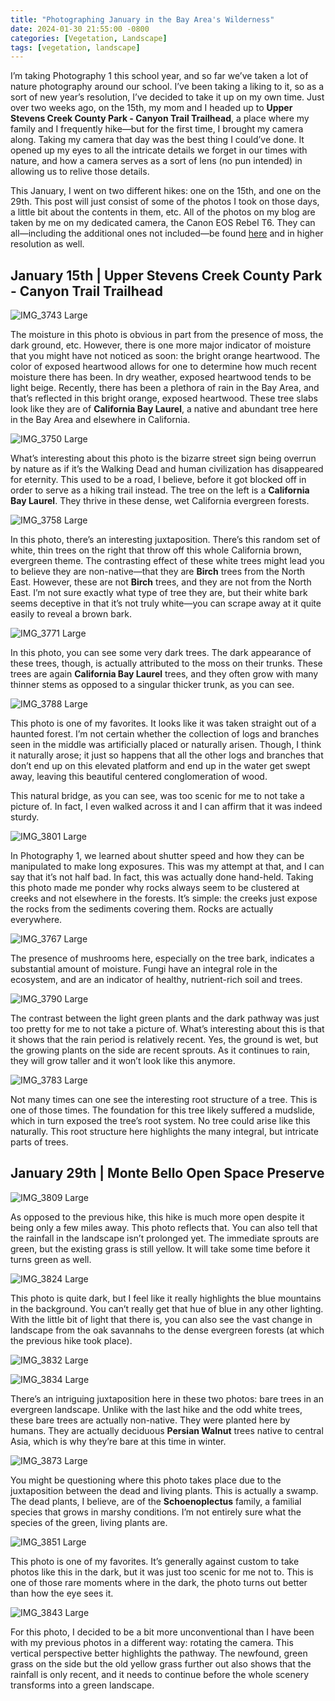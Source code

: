```yaml
---
title: "Photographing January in the Bay Area's Wilderness"
date: 2024-01-30 21:55:00 -0800
categories: [Vegetation, Landscape]
tags: [vegetation, landscape]
---
```


I’m taking Photography 1 this school year, and so far we’ve taken a lot of nature photography around our school. I’ve been taking a liking to it, so as a sort of new year’s resolution, I’ve decided to take it up on my own time. Just over two weeks ago, on the 15th, my mom and I headed up to **Upper Stevens Creek County Park - Canyon Trail Trailhead**, a place where my family and I frequently hike—but for the first time, I brought my camera along. Taking my camera that day was the best thing I could’ve done. It opened up my eyes to all the intricate details we forget in our times with nature, and how a camera serves as a sort of lens (no pun intended) in allowing us to relive those details.

This January, I went on two different hikes: one on the 15th, and one on the 29th. This post will just consist of some of the photos I took on those days, a little bit about the contents in them, etc. All of the photos on my blog are taken by me on my dedicated camera, the Canon EOS Rebel T6. They can all—including the additional ones not included—be found [here](https://drive.google.com/drive/folders/1wrpC5GEXPhW3HTZ3zCPfQwamb6Pj36_n?usp=sharing) and in higher resolution as well.

## January 15th | Upper Stevens Creek County Park - Canyon Trail Trailhead

![IMG_3743 Large](../images/2024-01-30/IMG_3743-Large.jpeg)

The moisture in this photo is obvious in part from the presence of moss, the dark ground, etc. However, there is one more major indicator of moisture that you might have not noticed as soon: the bright orange heartwood. The color of exposed heartwood allows for one to determine how much recent moisture there has been. In dry weather, exposed heartwood tends to be light beige. Recently, there has been a plethora of rain in the Bay Area, and that’s reflected in this bright orange, exposed heartwood. These tree slabs look like they are of **California Bay Laurel**, a native and abundant tree here in the Bay Area and elsewhere in California.  

![IMG_3750 Large](../images/2024-01-30/IMG_3750-Large.jpeg)

What’s interesting about this photo is the bizarre street sign being overrun by nature as if it’s the Walking Dead and human civilization has disappeared for eternity. This used to be a road, I believe, before it got blocked off in order to serve as a hiking trail instead. The tree on the left is a **California Bay Laurel**. They thrive in these dense, wet California evergreen forests. 

![IMG_3758 Large](../images/2024-01-30/IMG_3758-Large.jpeg)

In this photo, there’s an interesting juxtaposition. There’s this random set of white, thin trees on the right that throw off this whole California brown, evergreen theme. The contrasting effect of these white trees might lead you to believe they are non-native—that they are **Birch** trees from the North East. However, these are not **Birch** trees, and they are not from the North East. I’m not sure exactly what type of tree they are, but their white bark seems deceptive in that it’s not truly white—you can scrape away at it quite easily to reveal a brown bark.

![IMG_3771 Large](../images/2024-01-30/IMG_3771-Large.jpeg)

In this photo, you can see some very dark trees. The dark appearance of these trees, though, is actually attributed to the moss on their trunks. These trees are again **California Bay Laurel** trees, and they often grow with many thinner stems as opposed to a singular thicker trunk, as you can see.

![IMG_3788 Large](../images/2024-01-30/IMG_3788-Large.jpeg)

This photo is one of my favorites. It looks like it was taken straight out of a haunted forest. I’m not certain whether the collection of logs and branches seen in the middle was artificially placed or naturally arisen. Though, I think it naturally arose; it just so happens that all the other logs and branches that don’t end up on this elevated platform and end up in the water get swept away, leaving this beautiful centered conglomeration of wood.

This natural bridge, as you can see, was too scenic for me to not take a picture of. In fact, I even walked across it and I can affirm that it was indeed sturdy. 

![IMG_3801 Large](../images/2024-01-30/IMG_3801-Large.jpeg)

In Photography 1, we learned about shutter speed and how they can be manipulated to make long exposures. This was my attempt at that, and I can say that it’s not half bad. In fact, this was actually done hand-held. Taking this photo made me ponder why rocks always seem to be clustered at creeks and not elsewhere in the forests. It’s simple: the creeks just expose the rocks from the sediments covering them. Rocks are actually everywhere.

![IMG_3767 Large](../images/2024-01-30/IMG_3767-Large.jpeg)

The presence of mushrooms here, especially on the tree bark, indicates a substantial amount of moisture. Fungi have an integral role in the ecosystem, and are an indicator of healthy, nutrient-rich soil and trees.

![IMG_3790 Large](../images/2024-01-30/IMG_3790-Large.jpeg)

The contrast between the light green plants and the dark pathway was just too pretty for me to not take a picture of. What’s interesting about this is that it shows that the rain period is relatively recent. Yes, the ground is wet, but the growing plants on the side are recent sprouts. As it continues to rain, they will grow taller and it won’t look like this anymore.

![IMG_3783 Large](../images/2024-01-30/IMG_3783-Large.jpeg)

Not many times can one see the interesting root structure of a tree. This is one of those times. The foundation for this tree likely suffered a mudslide, which in turn exposed the tree’s root system. No tree could arise like this naturally. This root structure here highlights the many integral, but intricate parts of trees.

## January 29th | Monte Bello Open Space Preserve

![IMG_3809 Large](../images/2024-01-30/IMG_3809-Large.jpeg)

As opposed to the previous hike, this hike is much more open despite it being only a few miles away. This photo reflects that. You can also tell that the rainfall in the landscape isn’t prolonged yet. The immediate sprouts are green, but the existing grass is still yellow. It will take some time before it turns green as well.

![IMG_3824 Large](../images/2024-01-30/IMG_3824-Large.jpeg)

This photo is quite dark, but I feel like it really highlights the blue mountains in the background. You can’t really get that hue of blue in any other lighting. With the little bit of light that there is, you can also see the vast change in landscape from the oak savannahs to the dense evergreen forests (at which the previous hike took place). 

![IMG_3832 Large](../images/2024-01-30/IMG_3832-Large.jpeg)

![IMG_3834 Large](../images/2024-01-30/IMG_3834-Large.jpeg)

There’s an intriguing juxtaposition here in these two photos: bare trees in an evergreen landscape. Unlike with the last hike and the odd white trees, these bare trees are actually non-native. They were planted here by humans. They are actually deciduous **Persian Walnut** trees native to central Asia, which is why they’re bare at this time in winter.

![IMG_3873 Large](../images/2024-01-30/IMG_3837-Large.jpeg)

You might be questioning where this photo takes place due to the juxtaposition between the dead and living plants. This is actually a swamp. The dead plants, I believe, are of the **Schoenoplectus** family, a familial species that grows in marshy conditions. I’m not entirely sure what the species of the green, living plants are.

![IMG_3851 Large](../images/2024-01-30/IMG_3851-Large.jpeg)

This photo is one of my favorites. It’s generally against custom to take photos like this in the dark, but it was just too scenic for me not to. This is one of those rare moments where in the dark, the photo turns out better than how the eye sees it. 

![IMG_3843 Large](../images/2024-01-30/IMG_3843-Large.jpeg)

For this photo, I decided to be a bit more unconventional than I have been with my previous photos in a different way: rotating the camera. This vertical perspective better highlights the pathway. The newfound, green grass on the side but the old yellow grass further out also shows that the rainfall is only recent, and it needs to continue before the whole scenery transforms into a green landscape.

